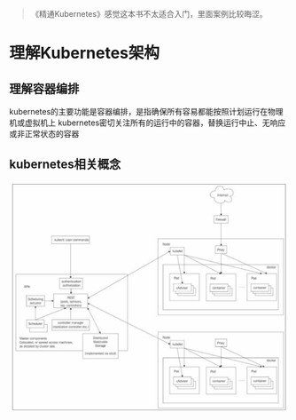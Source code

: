 > 《精通Kubernetes》感觉这本书不太适合入门，里面案例比较晦涩。

# 理解Kubernetes架构
## 理解容器编排
kubernetes的主要功能是容器编排，是指确保所有容易都能按照计划运行在物理机或虚拟机上
kubernetes密切关注所有的运行中的容器，替换运行中止、无响应或非正常状态的容器


## kubernetes相关概念
![image.png](_assets/Matering%20Kubernetes/1608104156557-be92248b-182d-4b62-9f74-f39f7b9fe5fa-20230104130833290.png)
